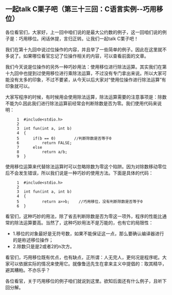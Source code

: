 ## 一起talk C栗子吧（第三十三回：C语言实例--巧用移位）

各位看官们，大家好，上一回中咱们说的是最大公约数的例子，这一回咱们说的例子是：巧用移位。闲话休提，言归正转。让我们一起talk C栗子吧！ 

我们在第十九回中说过位操作的内容，并且举了一些简单的例子。因此在这里就不多说了。如果哪位看官忘记了位操作相关的内容，可以查看前面的文章。

我们今天说是位操作的另外一种巧妙用法：使用移位进行除法运算。其实我们在第十九回中也提到过使用移位进行乘除法运算，不过没有专门拿出来说。所以大家可能没有太多的印象，不过不要紧，从今天以后大家对“使用位操作进行除法运算”有印象就可以。

大家写程序的时候，有时候用会使用除法运算，除法运算需要的注意事项是：除数不能为0.因此我们进行除法运算前经常会判断除数是否为零。我们使用代码来说明：
```
     1	#include<stdio.h>
     2	
     3	int fun(int a, int b)
     4	{
     5		if(b == 0)        //判断除数是否等于0
     6			return FALSE;
     7		else
     8			return a/b;
     9	}
```

使用移位运算来代替除法运算时可以忽略除数为零这个陷阱。因为对除数移动零位后不会发生错误，所以我们说是一种巧妙的使用方法。下面是具体的代码：
```
     1	#include<stdio.h>
     2	
     3	int fun(int a, int b)
     4	{
     5			return a>>b;    //巧用移位，没有判断除数是否等于0
     6	}
```

看官们，这种巧妙的用法，除了省去判断除数是否为零这一项外，程序的性能比通常的除法运算要高。当然了，这种巧妙用法不是万能的，也有它的局限性：
- 1.移位的对象最好是无符号数，如果不能保证这一点，那么要确认编译器进行的是称述移位操作；
- 2.除数只是是2或者2的n次方。

看官们，巧用移位既有优点，也有缺点，正所谓：人无完人，更何况是程序呢。大家可以依据实际的情况来使用它。就像鲁迅先生在拿来主义中提倡的：取其精华，避其糟粕。不亦乐乎？

各位看官，关于巧用移位的例子咱们就说到这里。欲知后面还有什么例子，且听下回分解。
